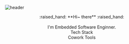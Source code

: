 

![header](https://capsule-render.vercel.app/api?type=slice&color=F8DA43&height=200&text=Seunghyun%20Lee&fontColor=262627&fontSize=60)


<div align="center">
 :raised_hand:   **Hi~ there**  :raised_hand: 
</div>
<br/>

<div align="center">
I'm Embedded Software Enginner.
 </div>
 

<div align="center">
Tech Stack
 </div>


<div align="center">
Cowork Tools
 </div>
 
